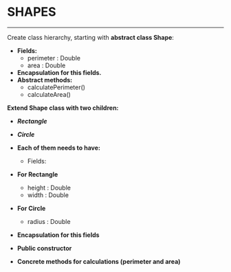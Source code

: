# **SHAPES**

****

Create class hierarchy, starting with **abstract class Shape**:

-	**Fields:**
     - perimeter : Double    
     - area : Double    
-	**Encapsulation for this fields.**
-	**Abstract methods:** 
     - calculatePerimeter\()
     - calculateArea\()

 **Extend Shape class with two children:**
- **_Rectangle_**
- **_Circle_**
    
- **Each of them needs to have:**
    - Fields: 
- **For Rectangle**
     - height : Double
     - width : Double 
- **For Circle**
     - radius : Double
- **Encapsulation for this fields**
- **Public constructor** 
- **Concrete methods for calculations \(perimeter and area)**
     
     
